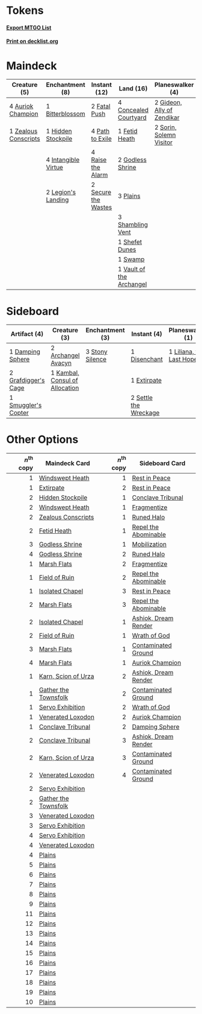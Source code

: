 # Tokens

#### [Export MTGO List](../collection/Tokens/Tokens.txt)
#### [Print on decklist.org](http://decklist.org/?deckmain=4%09Auriok%20Champion%0A1%09Bitterblossom%0A4%09Concealed%20Courtyard%0A2%09Fatal%20Push%0A1%09Fetid%20Heath%0A2%09Gideon,%20Ally%20of%20Zendikar%0A2%09Godless%20Shrine%0A1%09Hidden%20Stockpile%0A4%09Inquisition%20of%20Kozilek%0A4%09Intangible%20Virtue%0A2%09Legion's%20Landing%0A4%09Lingering%20Souls%0A4%09Path%20to%20Exile%0A3%09Plains%0A4%09Raise%20the%20Alarm%0A2%09Secure%20the%20Wastes%0A3%09Shambling%20Vent%0A1%09Shefet%20Dunes%0A2%09Sorin,%20Solemn%20Visitor%0A4%09Spectral%20Procession%0A1%09Swamp%0A3%09Thoughtseize%0A1%09Vault%20of%20the%20Archangel%0A1%09Zealous%20Conscripts&deckside=2%09Archangel%20Avacyn%0A1%09Damping%20Sphere%0A1%09Disenchant%0A1%09Extirpate%0A2%09Grafdigger's%20Cage%0A1%09Kambal,%20Consul%20of%20Allocation%0A1%09Liliana,%20the%20Last%20Hope%0A2%09Settle%20the%20Wreckage%0A1%09Smuggler's%20Copter%0A3%09Stony%20Silence)
# Maindeck

|                                         Creature (5)                                          |                                       Enchantment (8)                                        |                                         Instant (12)                                         |                                             Land (16)                                             |                                          Planeswalker (4)                                           |                                           Sorcery (15)                                            |
|-----------------------------------------------------------------------------------------------|----------------------------------------------------------------------------------------------|----------------------------------------------------------------------------------------------|---------------------------------------------------------------------------------------------------|-----------------------------------------------------------------------------------------------------|---------------------------------------------------------------------------------------------------|
|4 [Auriok Champion](http://gatherer.wizards.com/Pages/Card/Details.aspx?multiverseid=72921)    |1 [Bitterblossom](http://gatherer.wizards.com/Pages/Card/Details.aspx?multiverseid=397701)    |2 [Fatal Push](http://gatherer.wizards.com/Pages/Card/Details.aspx?multiverseid=423724)       |4 [Concealed Courtyard](http://gatherer.wizards.com/Pages/Card/Details.aspx?multiverseid=417818)   |2 [Gideon, Ally of Zendikar](http://gatherer.wizards.com/Pages/Card/Details.aspx?multiverseid=401897)|4 [Inquisition of Kozilek](http://gatherer.wizards.com/Pages/Card/Details.aspx?multiverseid=416897)|
|1 [Zealous Conscripts](http://gatherer.wizards.com/Pages/Card/Details.aspx?multiverseid=240082)|1 [Hidden Stockpile](http://gatherer.wizards.com/Pages/Card/Details.aspx?multiverseid=423796) |4 [Path to Exile](http://gatherer.wizards.com/Pages/Card/Details.aspx?multiverseid=220511)    |1 [Fetid Heath](http://gatherer.wizards.com/Pages/Card/Details.aspx?multiverseid=442227)           |2 [Sorin, Solemn Visitor](http://gatherer.wizards.com/Pages/Card/Details.aspx?multiverseid=386672)   |4 [Lingering Souls](http://gatherer.wizards.com/Pages/Card/Details.aspx?multiverseid=368485)       |
|                                                                                               |4 [Intangible Virtue](http://gatherer.wizards.com/Pages/Card/Details.aspx?multiverseid=382291)|4 [Raise the Alarm](http://gatherer.wizards.com/Pages/Card/Details.aspx?multiverseid=416853)  |2 [Godless Shrine](http://gatherer.wizards.com/Pages/Card/Details.aspx?multiverseid=405099)        |                                                                                                     |4 [Spectral Procession](http://gatherer.wizards.com/Pages/Card/Details.aspx?multiverseid=389685)   |
|                                                                                               |2 [Legion's Landing](http://gatherer.wizards.com/Pages/Card/Details.aspx?multiverseid=435173) |2 [Secure the Wastes](http://gatherer.wizards.com/Pages/Card/Details.aspx?multiverseid=394683)|3 [Plains](http://gatherer.wizards.com/Pages/Card/Details.aspx?multiverseid=439856)                |                                                                                                     |3 [Thoughtseize](http://gatherer.wizards.com/Pages/Card/Details.aspx?multiverseid=438676)          |
|                                                                                               |                                                                                              |                                                                                              |3 [Shambling Vent](http://gatherer.wizards.com/Pages/Card/Details.aspx?multiverseid=402031)        |                                                                                                     |                                                                                                   |
|                                                                                               |                                                                                              |                                                                                              |1 [Shefet Dunes](http://gatherer.wizards.com/Pages/Card/Details.aspx?multiverseid=430872)          |                                                                                                     |                                                                                                   |
|                                                                                               |                                                                                              |                                                                                              |1 [Swamp](http://gatherer.wizards.com/Pages/Card/Details.aspx?multiverseid=439858)                 |                                                                                                     |                                                                                                   |
|                                                                                               |                                                                                              |                                                                                              |1 [Vault of the Archangel](http://gatherer.wizards.com/Pages/Card/Details.aspx?multiverseid=270938)|                                                                                                     |                                                                                                   |


# Sideboard

|                                         Artifact (4)                                         |                                              Creature (3)                                               |                                     Enchantment (3)                                      |                                          Instant (4)                                           |                                         Planeswalker (1)                                          |
|----------------------------------------------------------------------------------------------|---------------------------------------------------------------------------------------------------------|------------------------------------------------------------------------------------------|------------------------------------------------------------------------------------------------|---------------------------------------------------------------------------------------------------|
|1 [Damping Sphere](http://gatherer.wizards.com/Pages/Card/Details.aspx?multiverseid=443101)   |2 [Archangel Avacyn](http://gatherer.wizards.com/Pages/Card/Details.aspx?multiverseid=409741)            |3 [Stony Silence](http://gatherer.wizards.com/Pages/Card/Details.aspx?multiverseid=247425)|1 [Disenchant](http://gatherer.wizards.com/Pages/Card/Details.aspx?multiverseid=847)            |1 [Liliana, the Last Hope](http://gatherer.wizards.com/Pages/Card/Details.aspx?multiverseid=414388)|
|2 [Grafdigger's Cage](http://gatherer.wizards.com/Pages/Card/Details.aspx?multiverseid=278452)|1 [Kambal, Consul of Allocation](http://gatherer.wizards.com/Pages/Card/Details.aspx?multiverseid=417756)|                                                                                          |1 [Extirpate](http://gatherer.wizards.com/Pages/Card/Details.aspx?multiverseid=370384)          |                                                                                                   |
|1 [Smuggler's Copter](http://gatherer.wizards.com/Pages/Card/Details.aspx?multiverseid=417808)|                                                                                                         |                                                                                          |2 [Settle the Wreckage](http://gatherer.wizards.com/Pages/Card/Details.aspx?multiverseid=435186)|                                                                                                   |


# Other Options

|*n*<sup>th</sup> copy|                                         Maindeck Card                                         |*n*<sup>th</sup> copy|                                        Sideboard Card                                         |
|--------------------:|-----------------------------------------------------------------------------------------------|--------------------:|-----------------------------------------------------------------------------------------------|
|                    1|[Windswept Heath](http://gatherer.wizards.com/Pages/Card/Details.aspx?multiverseid=405115)     |                    1|[Rest in Peace](http://gatherer.wizards.com/Pages/Card/Details.aspx?multiverseid=442021)       |
|                    1|[Extirpate](http://gatherer.wizards.com/Pages/Card/Details.aspx?multiverseid=370384)           |                    2|[Rest in Peace](http://gatherer.wizards.com/Pages/Card/Details.aspx?multiverseid=442021)       |
|                    2|[Hidden Stockpile](http://gatherer.wizards.com/Pages/Card/Details.aspx?multiverseid=423796)    |                    1|[Conclave Tribunal](http://gatherer.wizards.com/Pages/Card/Details.aspx?multiverseid=452756)   |
|                    2|[Windswept Heath](http://gatherer.wizards.com/Pages/Card/Details.aspx?multiverseid=405115)     |                    1|[Fragmentize](http://gatherer.wizards.com/Pages/Card/Details.aspx?multiverseid=417587)         |
|                    2|[Zealous Conscripts](http://gatherer.wizards.com/Pages/Card/Details.aspx?multiverseid=240082)  |                    1|[Runed Halo](http://gatherer.wizards.com/Pages/Card/Details.aspx?multiverseid=154005)          |
|                    2|[Fetid Heath](http://gatherer.wizards.com/Pages/Card/Details.aspx?multiverseid=442227)         |                    1|[Repel the Abominable](http://gatherer.wizards.com/Pages/Card/Details.aspx?multiverseid=414330)|
|                    3|[Godless Shrine](http://gatherer.wizards.com/Pages/Card/Details.aspx?multiverseid=405099)      |                    1|[Mobilization](http://gatherer.wizards.com/Pages/Card/Details.aspx?multiverseid=129716)        |
|                    4|[Godless Shrine](http://gatherer.wizards.com/Pages/Card/Details.aspx?multiverseid=405099)      |                    2|[Runed Halo](http://gatherer.wizards.com/Pages/Card/Details.aspx?multiverseid=154005)          |
|                    1|[Marsh Flats](http://gatherer.wizards.com/Pages/Card/Details.aspx?multiverseid=405101)         |                    2|[Fragmentize](http://gatherer.wizards.com/Pages/Card/Details.aspx?multiverseid=417587)         |
|                    1|[Field of Ruin](http://gatherer.wizards.com/Pages/Card/Details.aspx?multiverseid=435415)       |                    2|[Repel the Abominable](http://gatherer.wizards.com/Pages/Card/Details.aspx?multiverseid=414330)|
|                    1|[Isolated Chapel](http://gatherer.wizards.com/Pages/Card/Details.aspx?multiverseid=443129)     |                    3|[Rest in Peace](http://gatherer.wizards.com/Pages/Card/Details.aspx?multiverseid=442021)       |
|                    2|[Marsh Flats](http://gatherer.wizards.com/Pages/Card/Details.aspx?multiverseid=405101)         |                    3|[Repel the Abominable](http://gatherer.wizards.com/Pages/Card/Details.aspx?multiverseid=414330)|
|                    2|[Isolated Chapel](http://gatherer.wizards.com/Pages/Card/Details.aspx?multiverseid=443129)     |                    1|[Ashiok, Dream Render](http://gatherer.wizards.com/Pages/Card/Details.aspx?multiverseid=461155)|
|                    2|[Field of Ruin](http://gatherer.wizards.com/Pages/Card/Details.aspx?multiverseid=435415)       |                    1|[Wrath of God](http://gatherer.wizards.com/Pages/Card/Details.aspx?multiverseid=129808)        |
|                    3|[Marsh Flats](http://gatherer.wizards.com/Pages/Card/Details.aspx?multiverseid=405101)         |                    1|[Contaminated Ground](http://gatherer.wizards.com/Pages/Card/Details.aspx?multiverseid=366420) |
|                    4|[Marsh Flats](http://gatherer.wizards.com/Pages/Card/Details.aspx?multiverseid=405101)         |                    1|[Auriok Champion](http://gatherer.wizards.com/Pages/Card/Details.aspx?multiverseid=72921)      |
|                    1|[Karn, Scion of Urza](http://gatherer.wizards.com/Pages/Card/Details.aspx?multiverseid=442889) |                    2|[Ashiok, Dream Render](http://gatherer.wizards.com/Pages/Card/Details.aspx?multiverseid=461155)|
|                    1|[Gather the Townsfolk](http://gatherer.wizards.com/Pages/Card/Details.aspx?multiverseid=409588)|                    2|[Contaminated Ground](http://gatherer.wizards.com/Pages/Card/Details.aspx?multiverseid=366420) |
|                    1|[Servo Exhibition](http://gatherer.wizards.com/Pages/Card/Details.aspx?multiverseid=417600)    |                    2|[Wrath of God](http://gatherer.wizards.com/Pages/Card/Details.aspx?multiverseid=129808)        |
|                    1|[Venerated Loxodon](http://gatherer.wizards.com/Pages/Card/Details.aspx?multiverseid=452780)   |                    2|[Auriok Champion](http://gatherer.wizards.com/Pages/Card/Details.aspx?multiverseid=72921)      |
|                    1|[Conclave Tribunal](http://gatherer.wizards.com/Pages/Card/Details.aspx?multiverseid=452756)   |                    2|[Damping Sphere](http://gatherer.wizards.com/Pages/Card/Details.aspx?multiverseid=443101)      |
|                    2|[Conclave Tribunal](http://gatherer.wizards.com/Pages/Card/Details.aspx?multiverseid=452756)   |                    3|[Ashiok, Dream Render](http://gatherer.wizards.com/Pages/Card/Details.aspx?multiverseid=461155)|
|                    2|[Karn, Scion of Urza](http://gatherer.wizards.com/Pages/Card/Details.aspx?multiverseid=442889) |                    3|[Contaminated Ground](http://gatherer.wizards.com/Pages/Card/Details.aspx?multiverseid=366420) |
|                    2|[Venerated Loxodon](http://gatherer.wizards.com/Pages/Card/Details.aspx?multiverseid=452780)   |                    4|[Contaminated Ground](http://gatherer.wizards.com/Pages/Card/Details.aspx?multiverseid=366420) |
|                    2|[Servo Exhibition](http://gatherer.wizards.com/Pages/Card/Details.aspx?multiverseid=417600)    |                     |                                                                                               |
|                    2|[Gather the Townsfolk](http://gatherer.wizards.com/Pages/Card/Details.aspx?multiverseid=409588)|                     |                                                                                               |
|                    3|[Venerated Loxodon](http://gatherer.wizards.com/Pages/Card/Details.aspx?multiverseid=452780)   |                     |                                                                                               |
|                    3|[Servo Exhibition](http://gatherer.wizards.com/Pages/Card/Details.aspx?multiverseid=417600)    |                     |                                                                                               |
|                    4|[Servo Exhibition](http://gatherer.wizards.com/Pages/Card/Details.aspx?multiverseid=417600)    |                     |                                                                                               |
|                    4|[Venerated Loxodon](http://gatherer.wizards.com/Pages/Card/Details.aspx?multiverseid=452780)   |                     |                                                                                               |
|                    4|[Plains](http://gatherer.wizards.com/Pages/Card/Details.aspx?multiverseid=439856)              |                     |                                                                                               |
|                    5|[Plains](http://gatherer.wizards.com/Pages/Card/Details.aspx?multiverseid=439856)              |                     |                                                                                               |
|                    6|[Plains](http://gatherer.wizards.com/Pages/Card/Details.aspx?multiverseid=439856)              |                     |                                                                                               |
|                    7|[Plains](http://gatherer.wizards.com/Pages/Card/Details.aspx?multiverseid=439856)              |                     |                                                                                               |
|                    8|[Plains](http://gatherer.wizards.com/Pages/Card/Details.aspx?multiverseid=439856)              |                     |                                                                                               |
|                    9|[Plains](http://gatherer.wizards.com/Pages/Card/Details.aspx?multiverseid=439856)              |                     |                                                                                               |
|                   11|[Plains](http://gatherer.wizards.com/Pages/Card/Details.aspx?multiverseid=439856)              |                     |                                                                                               |
|                   12|[Plains](http://gatherer.wizards.com/Pages/Card/Details.aspx?multiverseid=439856)              |                     |                                                                                               |
|                   13|[Plains](http://gatherer.wizards.com/Pages/Card/Details.aspx?multiverseid=439856)              |                     |                                                                                               |
|                   14|[Plains](http://gatherer.wizards.com/Pages/Card/Details.aspx?multiverseid=439856)              |                     |                                                                                               |
|                   15|[Plains](http://gatherer.wizards.com/Pages/Card/Details.aspx?multiverseid=439856)              |                     |                                                                                               |
|                   16|[Plains](http://gatherer.wizards.com/Pages/Card/Details.aspx?multiverseid=439856)              |                     |                                                                                               |
|                   17|[Plains](http://gatherer.wizards.com/Pages/Card/Details.aspx?multiverseid=439856)              |                     |                                                                                               |
|                   18|[Plains](http://gatherer.wizards.com/Pages/Card/Details.aspx?multiverseid=439856)              |                     |                                                                                               |
|                   19|[Plains](http://gatherer.wizards.com/Pages/Card/Details.aspx?multiverseid=439856)              |                     |                                                                                               |
|                   10|[Plains](http://gatherer.wizards.com/Pages/Card/Details.aspx?multiverseid=439856)              |                     |                                                                                               |

